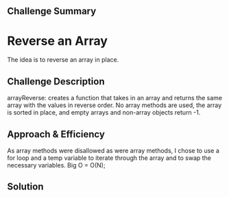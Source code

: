 ## Challenge Summary

# Reverse an Array
The idea is to reverse an array in place.

## Challenge Description
arrayReverse: creates a function that takes in an array and returns the same array with the values in reverse order. No array methods are used, the array is sorted in place, and empty arrays and non-array objects return -1.

## Approach & Efficiency
As array methods were disallowed as were array methods, I chose to use a for loop and a temp variable to iterate through the array and to swap the necessary variables. Big O = O(N);

## Solution
<!-- Embedded whiteboard image -->

